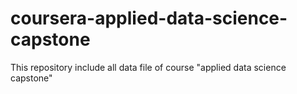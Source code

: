 # coursera-applied-data-science-capstone
This repository include all data file of course "applied data science capstone"
